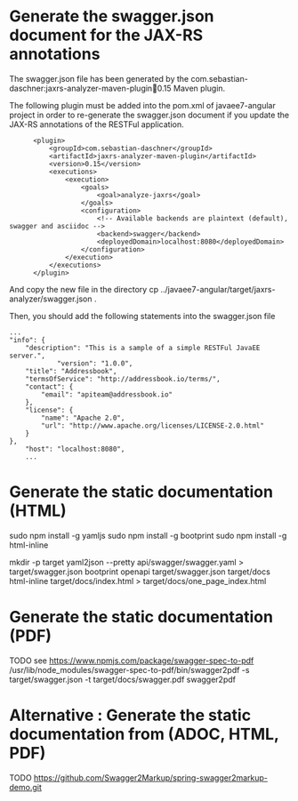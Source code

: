 # Generate the swagger.json document for the JAX-RS annotations

The swagger.json file has been generated by the com.sebastian-daschner:jaxrs-analyzer-maven-plugin:jar:0.15 Maven plugin.

The following plugin must be added into the pom.xml of javaee7-angular project in order to re-generate the swagger.json document if you update the JAX-RS annotations of the RESTFul application.

          <plugin>
              <groupId>com.sebastian-daschner</groupId>
              <artifactId>jaxrs-analyzer-maven-plugin</artifactId>
              <version>0.15</version>
              <executions>
                  <execution>
                      <goals>
                          <goal>analyze-jaxrs</goal>
                      </goals>
                      <configuration>
                          <!-- Available backends are plaintext (default), swagger and asciidoc -->
                          <backend>swagger</backend>
                          <deployedDomain>localhost:8080</deployedDomain>
                      </configuration>
                  </execution>
              </executions>
          </plugin>


And copy the new file in the directory
cp ../javaee7-angular/target/jaxrs-analyzer/swagger.json .

Then, you should add the following statements into the swagger.json file

	...
	"info": {
		"description": "This is a sample of a simple RESTFul JavaEE server.",
                "version": "1.0.0",
		"title": "Addressbook",
		"termsOfService": "http://addressbook.io/terms/",
		"contact": {
			"email": "apiteam@addressbook.io"
		},
		"license": {
			"name": "Apache 2.0",
			"url": "http://www.apache.org/licenses/LICENSE-2.0.html"
		}
	},
        "host": "localhost:8080",
        ...

# Generate the static documentation (HTML)
sudo npm install -g yamljs
sudo npm install -g bootprint
sudo npm install -g html-inline

mkdir -p target
yaml2json --pretty api/swagger/swagger.yaml > target/swagger.json
bootprint openapi target/swagger.json target/docs
html-inline target/docs/index.html > target/docs/one_page_index.html

# Generate the static documentation (PDF)
TODO see https://www.npmjs.com/package/swagger-spec-to-pdf
/usr/lib/node_modules/swagger-spec-to-pdf/bin/swagger2pdf -s target/swagger.json -t target/docs/swagger.pdf
swagger2pdf

# Alternative : Generate the static documentation from (ADOC, HTML, PDF)
TODO
https://github.com/Swagger2Markup/spring-swagger2markup-demo.git
